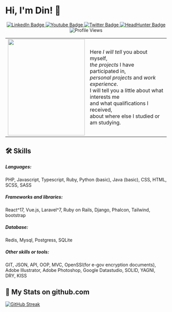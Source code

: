 # Hi, I'm Din! 👋

<div id="badges" align="center">
  <a href="https://www.linkedin.com/in/dinmukhamed-tezekbayev-b18353183">
    <img src="https://img.shields.io/badge/LinkedIn-blue?style=for-the-badge&logo=linkedin&logoColor=white" alt="LinkedIn Badge"/>
  </a>
  <a href="https://studio.youtube.com/channel/UCtBKAQZm4Tcmp0IHaTxYEjA">
    <img src="https://img.shields.io/badge/YouTube-red?style=for-the-badge&logo=youtube&logoColor=white" alt="Youtube Badge"/>
  </a>
  <a href="https://twitter.com/Dinmukhamed14">
    <img src="https://img.shields.io/badge/Twitter-blue?style=for-the-badge&logo=twitter&logoColor=white" alt="Twitter Badge"/>
  </a>
  <a href="https://hh.kz/resume/0e8be1a1ff045ac3790039ed1f4f4946565a65">
    <img src="https://img.shields.io/badge/hh.kz-red?style=for-the-badge&logo=headhunter&logoColor=white" alt="HeadHunter Badge"/>
  </a>
  <span>
    <img src="https://komarev.com/ghpvc/?username=din-tezekbayev&style=for-the-badge" alt="Profile Views" />
  </span>
</div>

<table align="center" border="0" style="border:0">
  <tr>
    <td cols="2">
      <img src="https://instagram.fala4-1.fna.fbcdn.net/v/t51.2885-15/49597706_538726103315571_114684578871697756_n.jpg?stp=dst-jpg_e35&_nc_ht=instagram.fala4-1.fna.fbcdn.net&_nc_cat=103&_nc_ohc=fHAZpTTnzl0AX8pEDS5&edm=ALQROFkBAAAA&ccb=7-5&ig_cache_key=MTk3MjcxNDQ5NDYyODQyNjA2NQ%3D%3D.2-ccb7-5&oh=00_AT_KEekOz8f0UjRmVyfDtTR8clYJmkXjteeBxj-LW1i46g&oe=634B5FB5&_nc_sid=30a2ef" width="240" height="300"/>
    </td>
    <td>
      Here <i>I will tell</i> you about myself, <br/>
      <i>the projects</i> I have participated in,  <br/>
      <i>personal projects</i> and <i>work experience</i>.   <br/>
      I will tell you a little about what interests me   <br/>
      and what qualifications I received,   <br/>
      about where else I studied or am studying.
    </td>
  </tr>
</table>


## 🛠 Skills

##### Languages:
PHP, Javascript, Typescript, Ruby, Python (basic), Java (basic), CSS, HTML, SCSS, SASS
##### Frameworks and libraries:
React^17, Vue.js, Laravel^7, Ruby on Rails, Django, Phalcon, Tailwind, bootstrap
##### Database:
Redis, Mysql, Postgress, SQLite
##### Other skills or tools:
GIT, JSON, API, OOP, MVC, OpenSSl(for e-gov encryption documents), Adobe Illustrator, Adobe Photoshop, Google Datastudio, SOLID, YAGNI, DRY, KISS
	
## 💎 My Stats on github.com

[![GitHub Streak](http://github-readme-streak-stats.herokuapp.com?user=din-tezekbayev&theme=dark&background=000000)](https://git.io/streak-stats)

